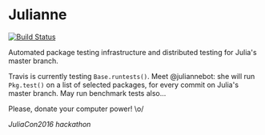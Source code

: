 
# Julianne

[![Build Status](https://travis-ci.org/felipenoris/Julianne.jl.svg?branch=master)](https://travis-ci.org/felipenoris/Julianne.jl)

Automated package testing infrastructure and distributed testing for Julia's master branch.

Travis is currently testing `Base.runtests()`. Meet @juliannebot: she will run `Pkg.test()` on a list of selected packages, for every commit on Julia's master branch. May run benchmark tests also...

Please, donate your computer power! \o/

*JuliaCon2016 hackathon*

